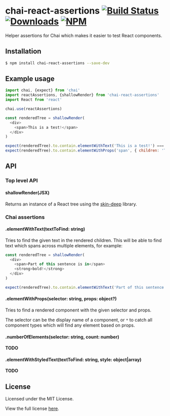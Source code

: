 chai-react-assertions [![Build Status](https://img.shields.io/travis/momentumft/chai-react-assertions.svg?style=flat)](https://travis-ci.org/momentumft/chai-react-assertions) [![Downloads](https://img.shields.io/npm/dm/chai-react-assertions.svg)](https://npmjs.com/package/chai-react-assertions) [![NPM](https://img.shields.io/npm/v/chai-react-assertions.svg)](https://npmjs.com/package/chai-react-assertions)
=================================

Helper assertions for Chai which makes it easier to test React components.

## Installation

```sh
$ npm install chai-react-assertions --save-dev
```

## Example usage

```javascript
import chai, {expect} from 'chai'
import reactAssertions, {shallowRender} from 'chai-react-assertions'
import React from 'react'

chai.use(reactAssertions)

const renderedTree = shallowRender(
  <div>
    <span>This is a test!</span>
  </div>
)

expect(renderedTree).to.contain.elementWithText('This is a test!') === true
expect(renderedTree).to.contain.elementWithProps('span', { children: 'This is a test!' }) === true
```

## API

### Top level API

#### shallowRender(JSX)

Returns an instance of a React tree using the [skin-deep](https://github.com/glenjamin/skin-deep) library.

### Chai assertions

#### .elementWithText(textToFind: string)

Tries to find the given text in the rendered children. This will be able to find text which spans across multiple elements, for example:

```javascript
const renderedTree = shallowRender(
  <div>
    <span>Part of this sentence is in</span>
    <strong>bold!</strong>
  </div>
)

expect(renderedTree).to.contain.elementWithText('Part of this sentence is in bold!') === true
```

#### .elementWithProps(selector: string, props: object?)

Tries to find a rendered component with the given selector and props.

The selector can be the display name of a component, or `*` to catch all component types which will find any element based on props.

#### .numberOfElements(selector: string, count: number)

**TODO**

#### .elementWithStyledText(textToFind: string, style: object|array)

**TODO**

## License

Licensed under the MIT License.

View the full license [here](https://raw.githubusercontent.com/momentumft/chai-react-assertions/master/LICENSE).

